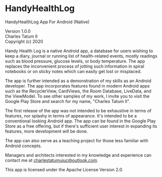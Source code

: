 # HandyHealthLog
 HandyHealthLog App For Android (Native)
 
 Version 1.0.0\
 Charles Tatum II\
 Copyright (c) 2020
 
 Handy Health Log is a native Android app, a database for users wishing to keep a diary, journal or running list of health-related 
 events, mostly readings such as blood pressure, glucose levels, or body temperature. The app replaces the inconvenient process of 
 jotting such information in spiral notebooks or on sticky notes which can easily get lost or misplaced.
 
 The app is further intended as a demonstration of my skills as an Android developer. The app incorporates features found in modern
 Android apps such as the RecyclerView, CardViews, the Room Database, LiveData, and the ViewModel. To see other samples of my 
 work, I invite you to visit the Google Play Store and search for my name, "Charles Tatum II".
 
 The first release of the app was not intended to be exhaustive in terms of features, nor splashy in terms of appearance. It's intended
 to be a conventional looking Android app. The app can be found in the Google Play Store as a free offering, but if there's sufficient
 user interest in expanding its features, more development will be done.
 
 The app can also serve as a teaching project for those less familiar with Android concepts. 
 
 Managers and architects interested in my knowledge and experience can contact me at charlestatumuiuc@outlook.com.
 
 This app is licensed under the Apache License Version 2.0.
